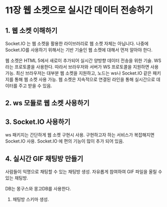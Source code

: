# 11장 웹 소켓으로 실시간 데이터 전송하기

## 1. 웹 소켓 이해하기

Socket.IO 는 웹 소켓을 활용한 라이브러리로 웹 소켓 자체는 아닙니다. 나중에 Socket.IO를 사용하기 위해서는 기반 기술인 웹 소켓에 대해서 먼저 알아야 한다.

웹 소켓은 HTML 5에서 새로이 추가되어 실시간 양방향 데이터 전송을 위한 기술. WS라는 프로토콜을 사용한다. 따라서 브라우저와 서버가 WS 프로토콜을 지원하면 사용 가능. 최신 브라우저는 대부분 웹 소켓을 지원하고, 노드는 ws나 Socket.IO 같은 패키지를 통해 웹 소켓 사용 가능. 웹 소켓은 지속적으로 연결된 라인을 통해 실시간으로 데이터를 주고 받을 수 있음.

## 2. ws 모듈로 웹 소켓 사용하기

## 3. Socket.IO 사용하기

ws 패키지는 간단하게 웹 소켓 구현시 사용.
구현하고자 하는 서비스가 복잡해지면 Socket.IO 사용.
Socket.IO 에 편의 기능이 많이 추가 되어 있음.


## 4. 실시간 GIF 채팅방 만들기

사람들이 익명으로 채팅할 수 있는 채팅방 생성.
자유롭게 참여하여 GIF 파일을 올릴 수 있는 채팅방.

DB는 몽구스와 몽고DB를 사용한다.

1. 채팅방 스키마 생성.
